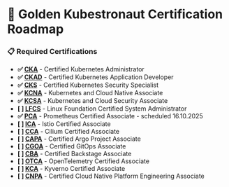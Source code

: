 # 🌟 Golden Kubestronaut Certification Roadmap
### 📋 **Required Certifications**

- **✅ [CKA](https://www.cncf.io/certification/cka/)** - Certified Kubernetes Administrator
- **✅ [CKAD](https://www.cncf.io/certification/ckad/)** - Certified Kubernetes Application Developer
- **✅ [CKS](https://www.cncf.io/certification/cks/)** - Certified Kubernetes Security Specialist
- **✅ [KCNA](https://www.cncf.io/certification/kcna/)** - Kubernetes and Cloud Native Associate
- **✅ [KCSA](https://www.cncf.io/certification/kcsa/)** - Kubernetes and Cloud Security Associate
- **[ ] [LFCS]([https://www.linuxfoundation.org/certification/linux-foundation-certified-system-administrator-lfcs/](https://training.linuxfoundation.org/certification/linux-foundation-certified-sysadmin-lfcs/))** - Linux Foundation Certified System Administrator
- **✅ [PCA](https://www.cncf.io/certification/pca/)** - Prometheus Certified Associate - scheduled 16.10.2025
- **[ ] [ICA](https://training.linuxfoundation.org/certification/istio-certified-associate-ica/)** - Istio Certified Associate
- **[ ] [CCA](https://training.linuxfoundation.org/certification/cilium-certified-associate-cca/)** - Cilium Certified Associate 
- **[ ] [CAPA](https://training.linuxfoundation.org/certification/certified-argo-project-associate-capa/)** - Certified Argo Project Associate
- **[ ] [CGOA](https://training.linuxfoundation.org/certification/certified-gitops-associate-cgoa/)** - Certified GitOps Associate 
- **[ ] [CBA](https://training.linuxfoundation.org/certification/certified-backstage-associate-cba/)** - Certified Backstage Associate
- **[ ] [OTCA](https://training.linuxfoundation.org/certification/opentelemetry-certified-associate-otca/)** - OpenTelemetry Certified Associate
- **[ ] [KCA](https://training.linuxfoundation.org/certification/kyverno-certified-associate-kca/)** - Kyverno Certified Associate 
- **[ ] [CNPA](https://training.linuxfoundation.org/certification/certified-cloud-native-platform-engineering-associate-cnpa/)** - Certified Cloud Native Platform Engineering Associate

